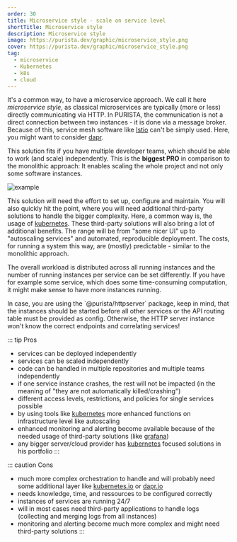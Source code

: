 ```yaml
---
order: 30
title: Microservice style - scale on service level
shortTitle: Microservice style
description: Microservice style
image: https://purista.dev/graphic/microservice_style.png
cover: https://purista.dev/graphic/microservice_style.png
tag:
  - microservice
  - Kubernetes
  - k8s
  - cloud
---
```



It's a common way, to have a microservice approach.
We call it here _microservice style_, as classical microservices are typically (more or less) directly communicating via HTTP.
In PURISTA, the communication is not a direct connection between two instances - it is done via a message broker. Because of this, service mesh software like [Istio](https://istio.io) can't be simply used. Here, you might want to consider [dapr](https://dapr.io).

This solution fits if you have multiple developer teams, which should be able to work (and scale) independently.
This is the **biggest PRO** in comparison to the monolithic approach: It enables scaling the whole project and not only some software instances.

![example](/graphic/microservice_style.svg)

This solution will need the effort to set up, configure and maintain. You will also quickly hit the point, where you will need additional third-party solutions to handle the bigger complexity.
Here, a common way is, the usage of [kubernetes](https://kubernetes.io).
These third-party solutions will also bring a lot of additional benefits. The range will be from "some nicer UI" up to "autoscaling services" and automated, reproducible deployment.
The costs, for running a system this way, are (mostly) predictable - similar to the monolithic approach.

The overall workload is distributed across all running instances and the number of running instances per service can be set differently.
If you have for example some service, which does some time-consuming computation, it might make sense to have more instances running.

<Badge text="Be aware" type="warning"/>
In case, you are using the `@purista/httpserver` package, keep in mind, that the instances should be started before all other services or the API routing table must be provided as config. Otherwise, the HTTP server instance won't know the correct endpoints and correlating services!

::: tip Pros

- services can be deployed independently
- services can be scaled independently
- code can be handled in multiple repositories and multiple teams independently
- if one service instance crashes, the rest will not be impacted (in the meaning of "they are not automatically killed/crashing")
- different access levels, restrictions, and policies for single services possible
- by using tools like [kubernetes](https://kubernetes.io) more enhanced functions on infrastructure level like autoscaling
- enhanced monitoring and alerting become available because of the needed usage of third-party solutions (like [grafana](https://grafana.com))
- any bigger server/cloud provider has [kubernetes](https://kubernetes.io) focused solutions in his portfolio
:::

::: caution Cons

- much more complex orchestration to handle and will probably need some additional layer like [kubernetes.io](https://kubernetes.io) or [dapr.io](https://dapr.io)
- needs knowledge, time, and ressources to be configured correctly
- instances of services are running 24/7
- will in most cases need third-party applications to handle logs (collecting and merging logs from all instances)
- monitoring and alerting become much more complex and might need third-party solutions
:::
